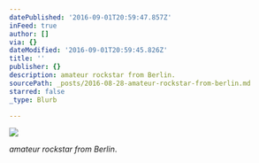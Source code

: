 ```yaml
---
datePublished: '2016-09-01T20:59:47.857Z'
inFeed: true
author: []
via: {}
dateModified: '2016-09-01T20:59:45.826Z'
title: ''
publisher: {}
description: amateur rockstar from Berlin.
sourcePath: _posts/2016-08-28-amateur-rockstar-from-berlin.md
starred: false
_type: Blurb

---
```

![](https://the-grid-user-content.s3-us-west-2.amazonaws.com/3903e416-a2f1-43ea-b34e-1f28e02504ac.jpg)

_amateur rockstar from Berlin_.
